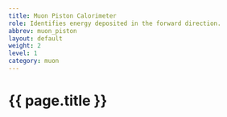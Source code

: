 ```yaml
---
title: Muon Piston Calorimeter
role: Identifies energy deposited in the forward direction.
abbrev: muon_piston
layout: default
weight: 2
level: 1
category: muon
---
```

# {{ page.title }}
